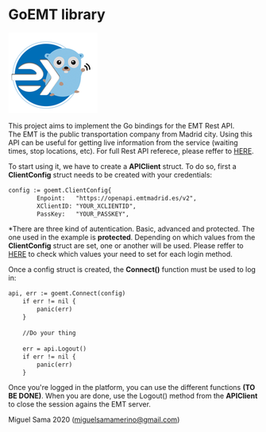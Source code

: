 # GoEMT library
![Image of GoEMT](images/Logo.png )

This project aims to implement the Go bindings for the EMT Rest API.  
The EMT is the public transportation company from Madrid city. Using this API can be useful for getting live information from the service (waiting times, stop locations, etc). For full Rest API referece, please reffer to [HERE](https://apidocs.emtmadrid.es/).  

To start using it, we have to create a **APIClient** struct. To do so, first a **ClientConfig** struct needs to be created with your credentials:
```
config := goemt.ClientConfig{
		Enpoint:   "https://openapi.emtmadrid.es/v2",
		XClientID: "YOUR_XCLIENTID",
		PassKey:   "YOUR_PASSKEY",
```
*There are three kind of autentication. Basic, advanced and protected. The one used in the example is **protected**. Depending on which values from the **ClientConfig** struct are set, one or another will be used. Please reffer to [HERE](https://apidocs.emtmadrid.es/#api-Block_1_User_identity-login) to check which values your need to set for each login method.  
  
Once a config struct is created, the **Connect()** function must be used to log in:
```
api, err := goemt.Connect(config)
	if err != nil {
		panic(err)
	}

    //Do your thing

	err = api.Logout()
	if err != nil {
		panic(err)
	}
```
Once you're logged in the platform, you can use the different functions **(TO BE DONE)**. When you are done, use the Logout() method from the **APIClient** to close the session agains the EMT server.  
  
  Miguel Sama 2020 (miguelsamamerino@gmail.com)

